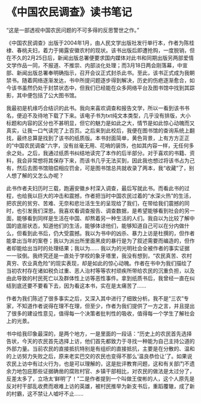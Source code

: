 # 《中国农民调查》读书笔记

“这是一部透视中国农民问题的不可多得的反思警世之作。”

《中国农民调查》出版于2004年1月，由人民文学出版社发行单行本，作者为陈桂棣、春桃夫妇，着力于揭露安徽农村的现状。该书出版后即遭抢购，一度脱销，但在不久的2月25日后，新闻出版总署便要求国内媒体对此书和同期出版另两部爱情文学作品一同，不报道、不推崇、内部淡化处理；而3月18日两会刚落幕，中宣部、新闻出版总署奉明确指示，召开会议正式封杀此书。至此，该书正式成为我朝禁书。随着网络逐渐发达，书中所提问题逐步得到解决，历史的伤疤逐渐愈合，如今该书虽然仍处于封禁状态中，但我们已经能在众多网络平台及图书馆中找到其踪影，其中便包括了公大图书馆。


我最初是机缘巧合结识的此书。我向来喜欢调查和报告文学，所以一看到该书书名，便迫不及待地下载了下来。该电子书为txt纯文本类型，几乎没有排版，大小标题和内容的区分也不甚明显，但它的魅力是如此之大，情节是如此惊心动魄而又真实，让我一口气读完了上百页。之后来到此校后，我便在图书馆的查询系统上翻找，最终总算是找到了该书的纸质版。本书封面简单，黄色背景，上有方方正正的“中国农民调查”六字，没有丝毫无用、花哨的装饰，也如其内容一样，无任何多余之处。之后，我通过纸质书纠结地读完了本作的后半部分。对于喜欢的书籍、资料，我会非常想将其保存下来，而该书几乎无法买到，因此我也想过将该书占为己有，然后去图书馆赔偿相应罚金，可是图书馆总共就收录了两本，我“收藏”了，别人想了解的又怎么办呢？


此书作者夫妇历时三载，跑遍安徽乡村深入调查，最后写就此书。而看此书的过程，也给我以巨大的冲击和震撼，作者把当时中国农民过着的“水深火热”的生活，把农民的贫穷、苦难、无奈和悲壮活生生的呈现给了我们，在带给我们震撼的同时，也引发我们深思。我喜欢看调查报告、调查数据，是希望能够看到社会的另一面，能够看到同样是生活在中国、却熬着另一种生活的人们。我自以为比较了解中国的底层状态，知道他们的生活，能够体谅他们，能够知道自己可以在分内做什么，但看到此书后，仍大受震撼。我以为书中的凶杀、暴力上访是杜撰的，但作者能拿出当年的案卷；我以为派出所里面黑皮的暴行是为了叙述需要而编造的，但作者却能给出当时的处理结果；我以为...... 我以为的光明社会全被作者的事实证据一一驳倒。我终究还是一直处于学校的象牙塔里，我没有想到，“农民真苦、农村真穷、农业真危险”的现实表现，却是如此的惊心动魄。作者在书中为我们描绘了当初农村存在诸如税负过重、恶人治村等等农村顽疾所带给农民的沉重负担，以及由此导致的村民死亡以及群体性上访等恶性事件。拿到纸质书后，我曾经一直在纠结到底还要不要看下去，因为看这本书，实在是太痛苦了......


作者为我们陈述了很多事实之后，又深入其中进行了细致分析。我不是“三农”专家，不知道作者说得在理不在理，但至少，作者为我们提供了一方之言，并且提出了很多的建设性意见，值得每一个决策者批判性的吸收，值得每一个学生了解社会上的光景。


书中给我印象最深的，是两个地方，一是里面的一段话：“历史上的农民首先选择告状，今天的农民首先选择上访，他们首先都致力于寻找一种能为自己主持公道的外部力量。当前农民的直接抵抗特别是有组织的直接抵抗，主要是在分散的、温和的上访努力失败之后，原来老实巴交的农民也变得不那么‘温良恭俭让’了。如果说农民上访中有过火行为，也是可以理解的，这是批评教育问题，这和有关部门不遗余力地包庇那些证据确凿的腐败村官、乡镇干部相比，对农民的做法是太过分了，反差太多了，立场太‘鲜明’了！”二是作者提到一个叫做王俊彬的人，这个人原先是反对村干部乱收费而艰难上访的英雄，被村民推举为新支书后，重蹈覆辙，成了新的村霸，这不禁让人嘘吁不止......




